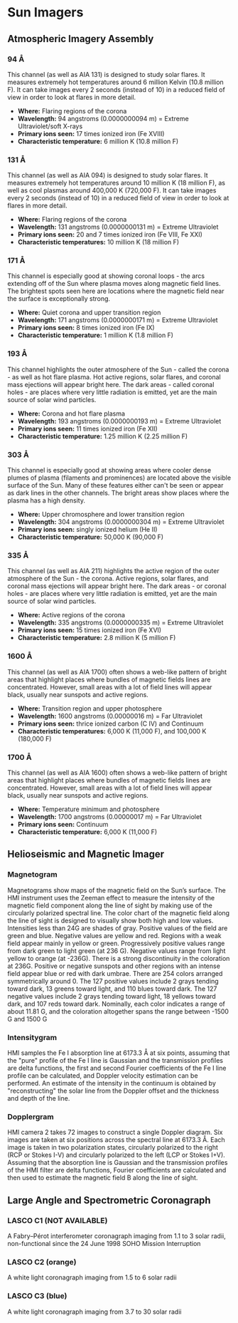 # Sun Imagers

## Atmospheric Imagery Assembly
### 94 Å
This channel (as well as AIA 131) is designed to study solar flares. It measures extremely hot temperatures around 6 million Kelvin (10.8 million F). It can take images every 2 seconds (instead of 10) in a reduced field of view in order to look at flares in more detail.

- **Where:** Flaring regions of the corona
- **Wavelength:** 94 angstroms (0.0000000094 m) = Extreme Ultraviolet/soft X-rays
- **Primary ions seen:** 17 times ionized iron (Fe XVIII)
- **Characteristic temperature:** 6 million K (10.8 million F)

### 131 Å
This channel (as well as AIA 094) is designed to study solar flares. It measures extremely hot temperatures around 10 million K (18 million F), as well as cool plasmas around 400,000 K (720,000 F). It can take images every 2 seconds (instead of 10) in a reduced field of view in order to look at flares in more detail.

- **Where:** Flaring regions of the corona
- **Wavelength:** 131 angstroms (0.0000000131 m) = Extreme Ultraviolet
- **Primary ions seen:** 20 and 7 times ionized iron (Fe VIII, Fe XXI)
- **Characteristic temperatures:** 10 million K (18 million F)

### 171 Å
This channel is especially good at showing coronal loops - the arcs extending off of the Sun where plasma moves along magnetic field lines. The brightest spots seen here are locations where the magnetic field near the surface is exceptionally strong.

- **Where:** Quiet corona and upper transition region
- **Wavelength:** 171 angstroms (0.0000000171 m) = Extreme Ultraviolet
- **Primary ions seen:** 8 times ionized iron (Fe IX)
- **Characteristic temperature:** 1 million K (1.8 million F)

### 193 Å
This channel highlights the outer atmosphere of the Sun - called the corona - as well as hot flare plasma. Hot active regions, solar flares, and coronal mass ejections will appear bright here. The dark areas - called coronal holes - are places where very little radiation is emitted, yet are the main source of solar wind particles.

- **Where:** Corona and hot flare plasma
- **Wavelength:** 193 angstroms (0.0000000193 m) = Extreme Ultraviolet
- **Primary ions seen:** 11 times ionized iron (Fe XII)
- **Characteristic temperature:** 1.25 million K (2.25 million F)

### 303 Å
This channel is especially good at showing areas where cooler dense plumes of plasma (filaments and prominences) are located above the visible surface of the Sun. Many of these features either can't be seen or appear as dark lines in the other channels. The bright areas show places where the plasma has a high density.

- **Where:** Upper chromosphere and lower transition region
- **Wavelength:** 304 angstroms (0.0000000304 m) = Extreme Ultraviolet
- **Primary ions seen:** singly ionized helium (He II)
- **Characteristic temperature:** 50,000 K (90,000 F)

### 335 Å
This channel (as well as AIA 211) highlights the active region of the outer atmosphere of the Sun - the corona. Active regions, solar flares, and coronal mass ejections will appear bright here. The dark areas - or coronal holes - are places where very little radiation is emitted, yet are the main source of solar wind particles.

- **Where:** Active regions of the corona
- **Wavelength:** 335 angstroms (0.0000000335 m) = Extreme Ultraviolet
- **Primary ions seen:** 15 times ionized iron (Fe XVI)
- **Characteristic temperature:** 2.8 million K (5 million F)

### 1600 Å
This channel (as well as AIA 1700) often shows a web-like pattern of bright areas that highlight places where bundles of magnetic fields lines are concentrated. However, small areas with a lot of field lines will appear black, usually near sunspots and active regions.

- **Where:** Transition region and upper photosphere
- **Wavelength:** 1600 angstroms (0.00000016 m) = Far Ultraviolet
- **Primary ions seen:** thrice ionized carbon (C IV) and Continuum
- **Characteristic temperatures:** 6,000 K (11,000 F), and 100,000 K (180,000 F)

### 1700 Å
This channel (as well as AIA 1600) often shows a web-like pattern of bright areas that highlight places where bundles of magnetic fields lines are concentrated. However, small areas with a lot of field lines will appear black, usually near sunspots and active regions.

- **Where:** Temperature minimum and photosphere
- **Wavelength:** 1700 angstroms (0.00000017 m) = Far Ultraviolet
- **Primary ions seen:** Continuum
- **Characteristic temperature:** 6,000 K (11,000 F)

## Helioseismic and Magnetic Imager
### Magnetogram
Magnetograms show maps of the magnetic field on the Sun’s surface. The HMI instrument uses the Zeeman effect to measure the intensity of the magnetic field component along the line of sight by making use of the circularly polarized spectral line. The color chart of the magnetic field along the line of sight is designed to visually show both high and low values. Intensities less than 24G are shades of gray. Positive values of the field are green and blue. Negative values are yellow and red. Regions with a weak field appear mainly in yellow or green. Progressively positive values range from dark green to light green (at 236 G). Negative values range from light yellow to orange (at -236G). There is a strong discontinuity in the coloration at 236G. Positive or negative sunspots and other regions with an intense field appear blue or red with dark umbrae. There are 254 colors arranged symmetrically around 0. The 127 positive values include 2 grays tending toward dark, 13 greens toward light, and 110 blues toward dark. The 127 negative values include 2 grays tending toward light, 18 yellows toward dark, and 107 reds toward dark. Nominally, each color indicates a range of about 11.81 G, and the coloration altogether spans the range between -1500 G and 1500 G

### Intensitygram
HMI samples the Fe I absorption line at 6173.3 Å at six points, assuming that the "pure" profile of the Fe I line is Gaussian and the transmission profiles are delta functions, the first and second Fourier coefficients of the Fe I line profile can be calculated, and Doppler velocity estimation can be performed. An estimate of the intensity in the continuum is obtained by "reconstructing" the solar line from the Doppler offset and the thickness and depth of the line.

### Dopplergram
HMI camera 2 takes 72 images to construct a single Doppler diagram. Six images are taken at six positions across the spectral line at 6173.3 Å. Each image is taken in two polarization states, circularly polarized to the right (RCP or Stokes I-V) and circularly polarized to the left (LCP or Stokes I+V). Assuming that the absorption line is Gaussian and the transmission profiles of the HMI filter are delta functions, Fourier coefficients are calculated and then used to estimate the magnetic field B along the line of sight.

## Large Angle and Spectrometric Coronagraph

### LASCO C1 (NOT AVAILABLE)
A Fabry–Pérot interferometer coronagraph imaging from 1.1 to 3 solar radii, non-functional since the 24 June 1998 SOHO Mission Interruption

### LASCO C2 (orange)
A white light coronagraph imaging from 1.5 to 6 solar radii

### LASCO C3 (blue)
A white light coronagraph imaging from 3.7 to 30 solar radii
